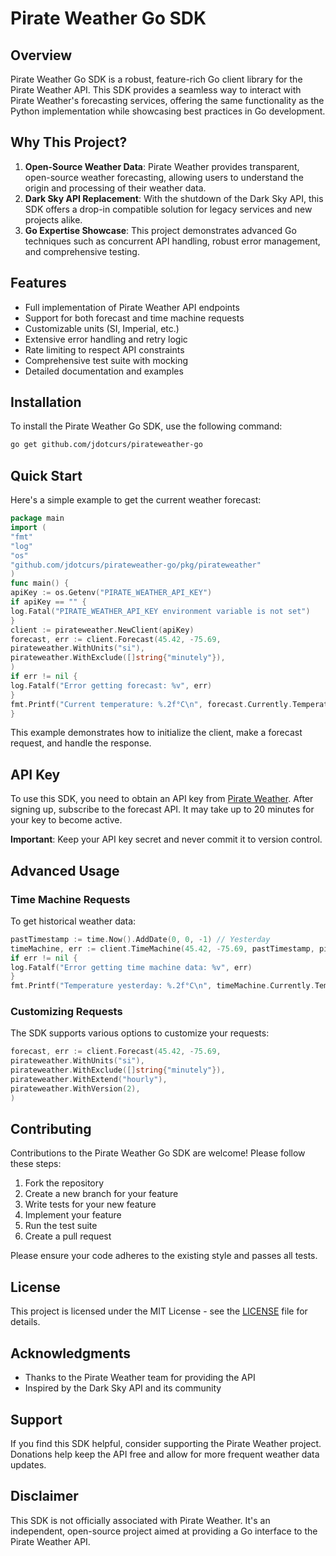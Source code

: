# Pirate Weather Go SDK

## Overview

Pirate Weather Go SDK is a robust, feature-rich Go client library for the Pirate Weather API. This SDK provides a seamless way to interact with Pirate Weather's forecasting services, offering the same functionality as the Python implementation while showcasing best practices in Go development.

## Why This Project?

1. **Open-Source Weather Data**: Pirate Weather provides transparent, open-source weather forecasting, allowing users to understand the origin and processing of their weather data.
2. **Dark Sky API Replacement**: With the shutdown of the Dark Sky API, this SDK offers a drop-in compatible solution for legacy services and new projects alike.
3. **Go Expertise Showcase**: This project demonstrates advanced Go techniques such as concurrent API handling, robust error management, and comprehensive testing.

## Features

- Full implementation of Pirate Weather API endpoints
- Support for both forecast and time machine requests
- Customizable units (SI, Imperial, etc.)
- Extensive error handling and retry logic
- Rate limiting to respect API constraints
- Comprehensive test suite with mocking
- Detailed documentation and examples

## Installation

To install the Pirate Weather Go SDK, use the following command:

```bash
go get github.com/jdotcurs/pirateweather-go
```


## Quick Start

Here's a simple example to get the current weather forecast:

```go
package main
import (
"fmt"
"log"
"os"
"github.com/jdotcurs/pirateweather-go/pkg/pirateweather"
)
func main() {
apiKey := os.Getenv("PIRATE_WEATHER_API_KEY")
if apiKey == "" {
log.Fatal("PIRATE_WEATHER_API_KEY environment variable is not set")
}
client := pirateweather.NewClient(apiKey)
forecast, err := client.Forecast(45.42, -75.69,
pirateweather.WithUnits("si"),
pirateweather.WithExclude([]string{"minutely"}),
)
if err != nil {
log.Fatalf("Error getting forecast: %v", err)
}
fmt.Printf("Current temperature: %.2f°C\n", forecast.Currently.Temperature)
}
```

This example demonstrates how to initialize the client, make a forecast request, and handle the response.


## API Key

To use this SDK, you need to obtain an API key from [Pirate Weather](https://pirateweather.net/). After signing up, subscribe to the forecast API. It may take up to 20 minutes for your key to become active.

**Important**: Keep your API key secret and never commit it to version control.


## Advanced Usage

### Time Machine Requests

To get historical weather data:

```go
pastTimestamp := time.Now().AddDate(0, 0, -1) // Yesterday
timeMachine, err := client.TimeMachine(45.42, -75.69, pastTimestamp, pirateweather.WithUnits("si"))
if err != nil {
log.Fatalf("Error getting time machine data: %v", err)
}
fmt.Printf("Temperature yesterday: %.2f°C\n", timeMachine.Currently.Temperature)
```


### Customizing Requests

The SDK supports various options to customize your requests:

```go
forecast, err := client.Forecast(45.42, -75.69,
pirateweather.WithUnits("si"),
pirateweather.WithExclude([]string{"minutely"}),
pirateweather.WithExtend("hourly"),
pirateweather.WithVersion(2),
)
```


## Contributing

Contributions to the Pirate Weather Go SDK are welcome! Please follow these steps:

1. Fork the repository
2. Create a new branch for your feature
3. Write tests for your new feature
4. Implement your feature
5. Run the test suite
6. Create a pull request

Please ensure your code adheres to the existing style and passes all tests.

## License

This project is licensed under the MIT License - see the [LICENSE](LICENSE) file for details.

## Acknowledgments

- Thanks to the Pirate Weather team for providing the API
- Inspired by the Dark Sky API and its community

## Support

If you find this SDK helpful, consider supporting the Pirate Weather project. Donations help keep the API free and allow for more frequent weather data updates.

## Disclaimer

This SDK is not officially associated with Pirate Weather. It's an independent, open-source project aimed at providing a Go interface to the Pirate Weather API.



